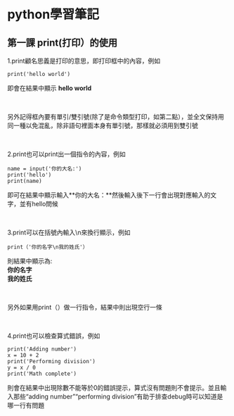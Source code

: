# python學習筆記
## 第一課 print(打印）的使用
1.print顧名思義是打印的意思，即打印框中的內容，例如

```
print('hello world')
```

  即會在結果中顯示 **hello world**
  
&nbsp;
  
  另外記得框內要有單引/雙引號(除了是命令類型打印，如第二點），並全文保持用同一種以免混亂，除非語句裡面本身有單引號，那樣就必須用到雙引號

&nbsp;

2.print也可以print出一個指令的內容，例如

```
name = input('你的大名:')
print('hello')
print(name)
```
即可在結果中顯示輸入**你的大名：**然後輸入後下一行會出現對應輸入的文字，並有hello問候

&nbsp;

3.print可以在括號內輸入\n來換行顯示，例如

```
print（'你的名字\n我的姓氏'）
```
則結果中顯示為:
<br>
**你的名字**
<br>
**我的姓氏**

&nbsp;

另外如果用print（）做一行指令，結果中則出現空行一條

&nbsp;

4.print也可以檢查算式錯誤，例如
```
print('Adding number')
x = 10 + 2
print('Performing division')
y = x / 0
print('Math complete')
```
則會在結果中出現除數不能等於0的錯誤提示，算式沒有問題則不會提示。並且輸入那些“adding number”“performing division”有助于排查debug時可以知道是哪一行有問題
